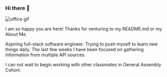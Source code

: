 ### Hi there 👋

![office gif](https://user-images.githubusercontent.com/104242480/167948054-139b8287-ee2c-472d-a9ff-8b85b99d75fc.gif)


I am so happy you are here! Thanks for venturing to my README.md or my About Me. 

Aspiring full-stack software engineer. Trying to push myself to learn new things daily. The last few weeks I have been focused on gathering information from multiple API sources. 

I can not wait to begin working with other classmates in General Assembly Cohort. 

<!--
**h1n3s1ght/h1n3s1ght** is a ✨ _special_ ✨ repository because its `README.md` (this file) appears on your GitHub profile.

Here are some ideas to get you started:

- 🔭 I’m currently working on ...
- 🌱 I’m currently learning ...
- 👯 I’m looking to collaborate on ...
- 🤔 I’m looking for help with ...
- 💬 Ask me about ...
- 📫 How to reach me: ...
- 😄 Pronouns: ...
- ⚡ Fun fact: ...
-->
